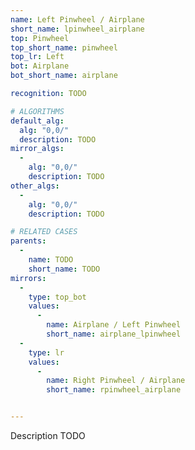 ```yaml
---
name: Left Pinwheel / Airplane
short_name: lpinwheel_airplane
top: Pinwheel
top_short_name: pinwheel
top_lr: Left
bot: Airplane
bot_short_name: airplane

recognition: TODO

# ALGORITHMS
default_alg:
  alg: "0,0/"
  description: TODO
mirror_algs:
  -
    alg: "0,0/"
    description: TODO
other_algs:
  -
    alg: "0,0/"
    description: TODO

# RELATED CASES
parents:
  -
    name: TODO
    short_name: TODO
mirrors:
  -
    type: top_bot
    values: 
      -
        name: Airplane / Left Pinwheel
        short_name: airplane_lpinwheel
  -
    type: lr
    values: 
      -
        name: Right Pinwheel / Airplane
        short_name: rpinwheel_airplane


---
```


Description TODO

